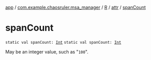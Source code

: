 [app](../../../index.md) / [com.example.chaosruler.msa_manager](../../index.md) / [R](../index.md) / [attr](index.md) / [spanCount](.)

# spanCount

`static val spanCount: `[`Int`](https://kotlinlang.org/api/latest/jvm/stdlib/kotlin/-int/index.html)
`static val spanCount: `[`Int`](https://kotlinlang.org/api/latest/jvm/stdlib/kotlin/-int/index.html)

May be an integer value, such as "`100`".

